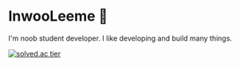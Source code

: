 # InwooLeeme 🔆

I'm noob student developer.
I like developing and build many things.

[![solved.ac tier](http://mazassumnida.wtf/api/generate_badge?boj=kinetic27)](https://solved.ac/InwooLeeme)
<!--
**InwooLeeme/InwooLeeme** is a ✨ _special_ ✨ repository because its `README.md` (this file) appears on your GitHub profile.

Here are some ideas to get you started:

- 🔭 I’m currently working on ...
- 🌱 I’m currently learning ...
- 👯 I’m looking to collaborate on ...
- 🤔 I’m looking for help with ...
- 💬 Ask me about ...
- 📫 How to reach me: ...
- 😄 Pronouns: ...
- ⚡ Fun fact: ...
-->
